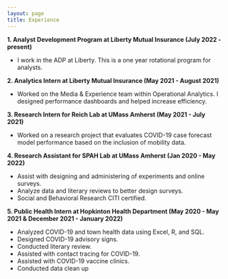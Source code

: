```yaml
---
layout: page
title: Experience
---
```


**1. Analyst Development Program at Liberty Mutual Insurance (July 2022 - present)**
  - I work in the ADP at Liberty. This is a one year rotational program for analysts. 

**2. Analytics Intern at Liberty Mutual Insurance (May 2021 - August 2021)**
  - Worked on the Media & Experience team within Operational Analytics. I designed performance dashboards and helped increase efficiency. 

**3. Research Intern for Reich Lab at UMass Amherst (May 2021 - July 2021)** 
  - Worked on a research project that evaluates COVID-19 case forecast model performance based on the inclusion of mobility data.  

**4. Research Assistant for SPAH Lab at UMass Amherst (Jan 2020 - May 2022)**
  - Assist with designing and administering of experiments and online surveys.
  - Analyze data and literary reviews to better design surveys.
  - Social and Behavioral Research CITI certified.

**5. Public Health Intern at Hopkinton Health Department (May 2020 - May 2021 & December 2021 - January 2022)**
  - Analyzed COVID-19 and town health data using Excel, R, and SQL.
  - Designed COVID-19 advisory signs.
  - Conducted literary review.
  - Assisted with contact tracing for COVID-19.
  - Assisted with COVID-19 vaccine clinics.
  - Conducted data clean up 



